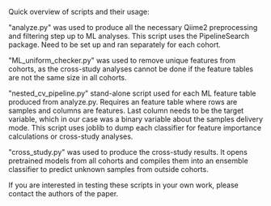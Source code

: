 Quick overview of scripts and their usage:

"analyze.py" was used to produce all the necessary Qiime2 preprocessing and filtering step up to ML analyses.
This script uses the PipelineSearch package. Need to be set up and ran separately for each cohort.

"ML_uniform_checker.py" was used to remove unique features from cohorts, as the cross-study analyses cannot be done if the feature tables are not the same size in all cohorts.

"nested_cv_pipeline.py" stand-alone script used for each ML feature table produced from analyze.py. 
Requires an feature table where rows are samples and columns are features. Last column needs to be the target variable, which in our case was a binary variable about the samples delivery mode. This script uses joblib to dump each classifier for feature importance calculations or cross-study analyses.

"cross_study.py" was used to produce the cross-study results. It opens pretrained models from all cohorts and compiles them into an ensemble classifier to predict unknown samples from outside cohorts.

If you are interested in testing these scripts in your own work, please contact the authors of the paper.

